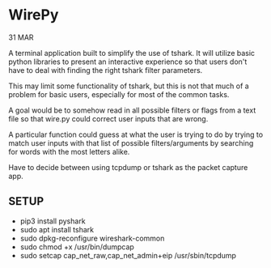 # WirePy

31 MAR

A terminal application built to simplify the use of tshark.
It will utilize basic python libraries to present an interactive experience so that users don't have to deal with finding the right tshark filter parameters.

This may limit some functionality of tshark, but this is not that much of a problem for basic users, especially for most of the common tasks.

A goal would be to somehow read in all possible filters or flags from a text file so that wire.py could correct user inputs that are wrong.

A particular function could guess at what the user is trying to do by trying to match user inputs with that list of possible filters/arguments by searching for words with the most letters alike.

Have to decide between using tcpdump or tshark as the packet capture app.

## SETUP

- pip3 install pyshark
- sudo apt install tshark
- sudo dpkg-reconfigure wireshark-common 
- sudo chmod +x /usr/bin/dumpcap
- sudo setcap cap_net_raw,cap_net_admin+eip /usr/sbin/tcpdump


